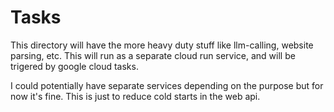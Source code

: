 # Tasks

This directory will have the more heavy duty stuff like llm-calling, website parsing, etc.
This will run as a separate cloud run service, and will be trigered by google cloud tasks.

I could potentially have separate services depending on the purpose but for now it's fine. This is just to reduce cold starts in the web api.
